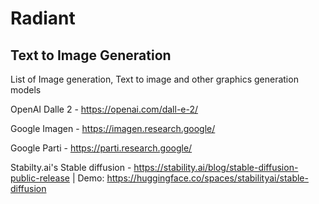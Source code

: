 # Radiant

## Text to Image Generation

List of Image generation, Text to image and other graphics generation models

OpenAI Dalle 2 - https://openai.com/dall-e-2/

Google Imagen - https://imagen.research.google/

Google Parti - https://parti.research.google/

Stabilty.ai's Stable diffusion - https://stability.ai/blog/stable-diffusion-public-release | Demo: https://huggingface.co/spaces/stabilityai/stable-diffusion

